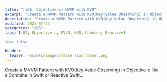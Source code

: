```yaml
---
title: "[iOS, Objective-c] MVVM with KVO"
excerpt: "Create a MVVM Pattern with KVO(Key-Value Observing) in Objective-c"
description: "Create a MVVM Pattern with KVO(Key-Value Observing) in Objective-c like a Combine in Swift or Reactive Swift…"
modified: 2021-07-23
categories: "iOS"
tags: [iOS, Objective-c, MVVM, KVO, Combine, Reactive]

toc: false

header:
  teaser: /assets/images/teaser/ios-teaser.png
---
```


Create a MVVM Pattern with KVO(Key-Value Observing) in Objective-c like a Combine in Swift or Reactive Swift...

<script src="https://gist.github.com/tigi44/82e6d9c5b4425b13c442c298ac6e6ac1.js"></script>
